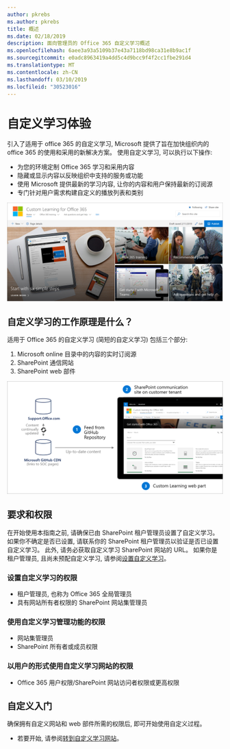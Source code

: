 ```yaml
---
author: pkrebs
ms.author: pkrebs
title: 概述
ms.date: 02/18/2019
description: 面向管理员的 Office 365 自定义学习概述
ms.openlocfilehash: 6aee3a93a5109b37e43a7118bd98ca31e8b9ac1f
ms.sourcegitcommit: e0adc8963419a4dd5c4d9bcc9f4f2cc1fbe291d4
ms.translationtype: MT
ms.contentlocale: zh-CN
ms.lasthandoff: 03/10/2019
ms.locfileid: "30523016"
---
```

# <a name="customize-the-learning-experience"></a>自定义学习体验

引入了适用于 office 365 的自定义学习, Microsoft 提供了旨在加快组织内的 office 365 的使用和采用的新解决方案。 使用自定义学习, 可以执行以下操作:
- 为您的环境定制 Office 365 学习和采用内容 
- 隐藏或显示内容以反映组织中支持的服务或功能 
- 使用 Microsoft 提供最新的学习内容, 让你的内容和用户保持最新的订阅源 
- 专门针对用户需求构建自定义的播放列表和类别

![cg-introducing](media/cg-introducing.png)

## <a name="how-does-custom-learning-work"></a>自定义学习的工作原理是什么？

适用于 Office 365 的自定义学习 (简短的自定义学习) 包括三个部分: 
1. Microsoft online 目录中的内容的实时订阅源
2. SharePoint 通信网站
3. SharePoint web 部件 

![cg-howitworks](media/cg-howitworks.png)

## <a name="requirements-and-permissions"></a>要求和权限

在开始使用本指南之前, 请确保已由 SharePoint 租户管理员设置了自定义学习。 如果你不确定是否已设置, 请联系你的 SharePoint 租户管理员以验证是否已设置自定义学习。 此外, 请务必获取自定义学习 SharePoint 网站的 URL。 如果你是租户管理员, 且尚未预配自定义学习, 请参阅[设置自定义学习](custom_provision.md)。 

### <a name="permissions-to-provision-custom-learning"></a>设置自定义学习的权限

- 租户管理员, 也称为 Office 365 全局管理员
- 具有网站所有者权限的 SharePoint 网站集管理员

### <a name="permissions-to-use-custom-learning-administration-features"></a>使用自定义学习管理功能的权限

- 网站集管理员
- SharePoint 所有者或成员权限

### <a name="permissions-to-use-the-custom-learning-site-as-a-user"></a>以用户的形式使用自定义学习网站的权限

- Office 365 用户权限/SharePoint 网站访问者权限或更高权限

## <a name="get-started-with-customization"></a>自定义入门
确保拥有自定义网站和 web 部件所需的权限后, 即可开始使用自定义过程。 

- 若要开始, 请参阅[转到自定义学习网站](custom_goto.md)。